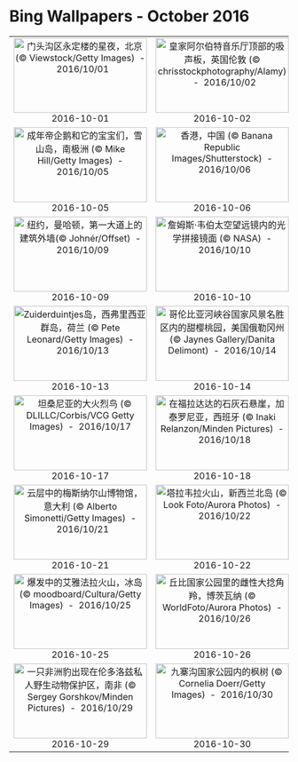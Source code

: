 # Bing Wallpapers - October 2016

| | | | |
|:-------------------------:|:-------------------------:|:-------------------------:|:-------------------------:|
| <a href="https://bing.ee123.net/img/cn/fhd/2016/10/01.jpg" target="_blank"><img src="https://bing.ee123.net/img/cn/fhd/2016/10/01.jpg" width="240" height="135" alt="门头沟区永定楼的星夜，北京 (© Viewstock/Getty Images)  -  2016/10/01" title="门头沟区永定楼的星夜，北京 (© Viewstock/Getty Images)  -  2016/10/01"></a><br>2016-10-01<br> | <a href="https://bing.ee123.net/img/cn/fhd/2016/10/02.jpg" target="_blank"><img src="https://bing.ee123.net/img/cn/fhd/2016/10/02.jpg" width="240" height="135" alt="皇家阿尔伯特音乐厅顶部的吸声板，英国伦敦 (© chrisstockphotography/Alamy)  -  2016/10/02" title="皇家阿尔伯特音乐厅顶部的吸声板，英国伦敦 (© chrisstockphotography/Alamy)  -  2016/10/02"></a><br>2016-10-02<br> | <a href="https://bing.ee123.net/img/cn/fhd/2016/10/03.jpg" target="_blank"><img src="https://bing.ee123.net/img/cn/fhd/2016/10/03.jpg" width="240" height="135" alt="绮丽峡谷国家遗迹的悬崖屋，美国亚利桑那州 (© Design Pics/Offset)  -  2016/10/03" title="绮丽峡谷国家遗迹的悬崖屋，美国亚利桑那州 (© Design Pics/Offset)  -  2016/10/03"></a><br>2016-10-03<br> | <a href="https://bing.ee123.net/img/cn/fhd/2016/10/04.jpg" target="_blank"><img src="https://bing.ee123.net/img/cn/fhd/2016/10/04.jpg" width="240" height="135" alt="从国际空间站拍摄到的位于大埃克苏马群岛西侧小岛的珊瑚礁，巴哈马 (© NASA)  -  2016/10/04" title="从国际空间站拍摄到的位于大埃克苏马群岛西侧小岛的珊瑚礁，巴哈马 (© NASA)  -  2016/10/04"></a><br>2016-10-04<br> |
| <a href="https://bing.ee123.net/img/cn/fhd/2016/10/05.jpg" target="_blank"><img src="https://bing.ee123.net/img/cn/fhd/2016/10/05.jpg" width="240" height="135" alt="成年帝企鹅和它的宝宝们，雪山岛，南极洲 (© Mike Hill/Getty Images)  -  2016/10/05" title="成年帝企鹅和它的宝宝们，雪山岛，南极洲 (© Mike Hill/Getty Images)  -  2016/10/05"></a><br>2016-10-05<br> | <a href="https://bing.ee123.net/img/cn/fhd/2016/10/06.jpg" target="_blank"><img src="https://bing.ee123.net/img/cn/fhd/2016/10/06.jpg" width="240" height="135" alt="香港，中国 (© Banana Republic Images/Shutterstock)  -  2016/10/06" title="香港，中国 (© Banana Republic Images/Shutterstock)  -  2016/10/06"></a><br>2016-10-06<br> | <a href="https://bing.ee123.net/img/cn/fhd/2016/10/07.jpg" target="_blank"><img src="https://bing.ee123.net/img/cn/fhd/2016/10/07.jpg" width="240" height="135" alt="艾莱岛附近的一只港海豹，英国 (© Laurie Campbell/Minden Pictures)  -  2016/10/07" title="艾莱岛附近的一只港海豹，英国 (© Laurie Campbell/Minden Pictures)  -  2016/10/07"></a><br>2016-10-07<br> | <a href="https://bing.ee123.net/img/cn/fhd/2016/10/08.jpg" target="_blank"><img src="https://bing.ee123.net/img/cn/fhd/2016/10/08.jpg" width="240" height="135" alt="在德国灯光节期间，柏林大教堂灯火通明 (© Paul Zinken/Alamy)  -  2016/10/08" title="在德国灯光节期间，柏林大教堂灯火通明 (© Paul Zinken/Alamy)  -  2016/10/08"></a><br>2016-10-08<br> |
| <a href="https://bing.ee123.net/img/cn/fhd/2016/10/09.jpg" target="_blank"><img src="https://bing.ee123.net/img/cn/fhd/2016/10/09.jpg" width="240" height="135" alt="纽约，曼哈顿，第一大道上的建筑外墙(© Johnér/Offset)  -  2016/10/09" title="纽约，曼哈顿，第一大道上的建筑外墙(© Johnér/Offset)  -  2016/10/09"></a><br>2016-10-09<br> | <a href="https://bing.ee123.net/img/cn/fhd/2016/10/10.jpg" target="_blank"><img src="https://bing.ee123.net/img/cn/fhd/2016/10/10.jpg" width="240" height="135" alt="詹姆斯·韦伯太空望远镜内的光学拼接镜面 (© NASA)  -  2016/10/10" title="詹姆斯·韦伯太空望远镜内的光学拼接镜面 (© NASA)  -  2016/10/10"></a><br>2016-10-10<br> | <a href="https://bing.ee123.net/img/cn/fhd/2016/10/11.jpg" target="_blank"><img src="https://bing.ee123.net/img/cn/fhd/2016/10/11.jpg" width="240" height="135" alt="一只黄额啄木鸟，巴西  (© Rafael Guadeluppe/Getty Images)  -  2016/10/11" title="一只黄额啄木鸟，巴西  (© Rafael Guadeluppe/Getty Images)  -  2016/10/11"></a><br>2016-10-11<br> | <a href="https://bing.ee123.net/img/cn/fhd/2016/10/12.jpg" target="_blank"><img src="https://bing.ee123.net/img/cn/fhd/2016/10/12.jpg" width="240" height="135" alt="马德拉岛的山间小径，葡萄牙 (© Rusinka/Shutterstock)  -  2016/10/12" title="马德拉岛的山间小径，葡萄牙 (© Rusinka/Shutterstock)  -  2016/10/12"></a><br>2016-10-12<br> |
| <a href="https://bing.ee123.net/img/cn/fhd/2016/10/13.jpg" target="_blank"><img src="https://bing.ee123.net/img/cn/fhd/2016/10/13.jpg" width="240" height="135" alt="Zuiderduintjes岛，西弗里西亚群岛，荷兰 (© Pete Leonard/Getty Images)  -  2016/10/13" title="Zuiderduintjes岛，西弗里西亚群岛，荷兰 (© Pete Leonard/Getty Images)  -  2016/10/13"></a><br>2016-10-13<br> | <a href="https://bing.ee123.net/img/cn/fhd/2016/10/14.jpg" target="_blank"><img src="https://bing.ee123.net/img/cn/fhd/2016/10/14.jpg" width="240" height="135" alt="哥伦比亚河峡谷国家风景名胜区内的甜樱桃园，美国俄勒冈州 (© Jaynes Gallery/Danita Delimont)  -  2016/10/14" title="哥伦比亚河峡谷国家风景名胜区内的甜樱桃园，美国俄勒冈州 (© Jaynes Gallery/Danita Delimont)  -  2016/10/14"></a><br>2016-10-14<br> | <a href="https://bing.ee123.net/img/cn/fhd/2016/10/15.jpg" target="_blank"><img src="https://bing.ee123.net/img/cn/fhd/2016/10/15.jpg" width="240" height="135" alt="Cheserys湖与霞慕尼-勃朗峰，霞慕尼， 法国上萨瓦省 (© David Pattyn/Minden Pictures)  -  2016/10/15" title="Cheserys湖与霞慕尼-勃朗峰，霞慕尼， 法国上萨瓦省 (© David Pattyn/Minden Pictures)  -  2016/10/15"></a><br>2016-10-15<br> | <a href="https://bing.ee123.net/img/cn/fhd/2016/10/16.jpg" target="_blank"><img src="https://bing.ee123.net/img/cn/fhd/2016/10/16.jpg" width="240" height="135" alt="恒河里的一条船，瓦拉纳西，印度 (© David Santiago Garcia/Aurora Photos)  -  2016/10/16" title="恒河里的一条船，瓦拉纳西，印度 (© David Santiago Garcia/Aurora Photos)  -  2016/10/16"></a><br>2016-10-16<br> |
| <a href="https://bing.ee123.net/img/cn/fhd/2016/10/17.jpg" target="_blank"><img src="https://bing.ee123.net/img/cn/fhd/2016/10/17.jpg" width="240" height="135" alt="坦桑尼亚的大火烈鸟 (© DLILLC/Corbis/VCG Getty Images)  -  2016/10/17" title="坦桑尼亚的大火烈鸟 (© DLILLC/Corbis/VCG Getty Images)  -  2016/10/17"></a><br>2016-10-17<br> | <a href="https://bing.ee123.net/img/cn/fhd/2016/10/18.jpg" target="_blank"><img src="https://bing.ee123.net/img/cn/fhd/2016/10/18.jpg" width="240" height="135" alt="在福拉达达的石灰石悬崖，加泰罗尼亚，西班牙 (© Inaki Relanzon/Minden Pictures)  -  2016/10/18" title="在福拉达达的石灰石悬崖，加泰罗尼亚，西班牙 (© Inaki Relanzon/Minden Pictures)  -  2016/10/18"></a><br>2016-10-18<br> | <a href="https://bing.ee123.net/img/cn/fhd/2016/10/19.jpg" target="_blank"><img src="https://bing.ee123.net/img/cn/fhd/2016/10/19.jpg" width="240" height="135" alt="下龙湾的日落， 越南 (© Banana Republic Images/Shutterstock)  -  2016/10/19" title="下龙湾的日落， 越南 (© Banana Republic Images/Shutterstock)  -  2016/10/19"></a><br>2016-10-19<br> | <a href="https://bing.ee123.net/img/cn/fhd/2016/10/20.jpg" target="_blank"><img src="https://bing.ee123.net/img/cn/fhd/2016/10/20.jpg" width="240" height="135" alt="约克林村庄的阿什兰棚桥，美国特拉华州 (© Robert Kirk/Getty Images)  -  2016/10/20" title="约克林村庄的阿什兰棚桥，美国特拉华州 (© Robert Kirk/Getty Images)  -  2016/10/20"></a><br>2016-10-20<br> |
| <a href="https://bing.ee123.net/img/cn/fhd/2016/10/21.jpg" target="_blank"><img src="https://bing.ee123.net/img/cn/fhd/2016/10/21.jpg" width="240" height="135" alt="云层中的梅斯纳尔山博物馆，意大利 (© Alberto Simonetti/Getty Images)  -  2016/10/21" title="云层中的梅斯纳尔山博物馆，意大利 (© Alberto Simonetti/Getty Images)  -  2016/10/21"></a><br>2016-10-21<br> | <a href="https://bing.ee123.net/img/cn/fhd/2016/10/22.jpg" target="_blank"><img src="https://bing.ee123.net/img/cn/fhd/2016/10/22.jpg" width="240" height="135" alt="塔拉韦拉火山，新西兰北岛 (© Look Foto/Aurora Photos)  -  2016/10/22" title="塔拉韦拉火山，新西兰北岛 (© Look Foto/Aurora Photos)  -  2016/10/22"></a><br>2016-10-22<br> | <a href="https://bing.ee123.net/img/cn/fhd/2016/10/23.jpg" target="_blank"><img src="https://bing.ee123.net/img/cn/fhd/2016/10/23.jpg" width="240" height="135" alt="【今日霜降】西藏昌都市然乌湖 (© Yuanping/iStock/Getty Images Plus)  -  2016/10/23" title="【今日霜降】西藏昌都市然乌湖 (© Yuanping/iStock/Getty Images Plus)  -  2016/10/23"></a><br>2016-10-23<br> | <a href="https://bing.ee123.net/img/cn/fhd/2016/10/24.jpg" target="_blank"><img src="https://bing.ee123.net/img/cn/fhd/2016/10/24.jpg" width="240" height="135" alt="温德姆市附近King河的滩涂，澳大利亚 (© Ralph Lee Hopkins/Offset)  -  2016/10/24" title="温德姆市附近King河的滩涂，澳大利亚 (© Ralph Lee Hopkins/Offset)  -  2016/10/24"></a><br>2016-10-24<br> |
| <a href="https://bing.ee123.net/img/cn/fhd/2016/10/25.jpg" target="_blank"><img src="https://bing.ee123.net/img/cn/fhd/2016/10/25.jpg" width="240" height="135" alt="爆发中的艾雅法拉火山，冰岛 (© moodboard/Cultura/Getty Images)  -  2016/10/25" title="爆发中的艾雅法拉火山，冰岛 (© moodboard/Cultura/Getty Images)  -  2016/10/25"></a><br>2016-10-25<br> | <a href="https://bing.ee123.net/img/cn/fhd/2016/10/26.jpg" target="_blank"><img src="https://bing.ee123.net/img/cn/fhd/2016/10/26.jpg" width="240" height="135" alt="丘比国家公园里的雌性大捻角羚，博茨瓦纳 (© WorldFoto/Aurora Photos)  -  2016/10/26" title="丘比国家公园里的雌性大捻角羚，博茨瓦纳 (© WorldFoto/Aurora Photos)  -  2016/10/26"></a><br>2016-10-26<br> | <a href="https://bing.ee123.net/img/cn/fhd/2016/10/27.jpg" target="_blank"><img src="https://bing.ee123.net/img/cn/fhd/2016/10/27.jpg" width="240" height="135" alt="薄雾笼罩的特兰西瓦尼亚乡村，罗马尼亚 (© Alex Robciuc/REX/Shutterstock)  -  2016/10/27" title="薄雾笼罩的特兰西瓦尼亚乡村，罗马尼亚 (© Alex Robciuc/REX/Shutterstock)  -  2016/10/27"></a><br>2016-10-27<br> | <a href="https://bing.ee123.net/img/cn/fhd/2016/10/28.jpg" target="_blank"><img src="https://bing.ee123.net/img/cn/fhd/2016/10/28.jpg" width="240" height="135" alt="灰头狐蝠 (© Craig Dingle/Getty Images)  -  2016/10/28" title="灰头狐蝠 (© Craig Dingle/Getty Images)  -  2016/10/28"></a><br>2016-10-28<br> |
| <a href="https://bing.ee123.net/img/cn/fhd/2016/10/29.jpg" target="_blank"><img src="https://bing.ee123.net/img/cn/fhd/2016/10/29.jpg" width="240" height="135" alt="一只非洲豹出现在伦多洛兹私人野生动物保护区，南非  (© Sergey Gorshkov/Minden Pictures)  -  2016/10/29" title="一只非洲豹出现在伦多洛兹私人野生动物保护区，南非  (© Sergey Gorshkov/Minden Pictures)  -  2016/10/29"></a><br>2016-10-29<br> | <a href="https://bing.ee123.net/img/cn/fhd/2016/10/30.jpg" target="_blank"><img src="https://bing.ee123.net/img/cn/fhd/2016/10/30.jpg" width="240" height="135" alt="九寨沟国家公园内的枫树 (© Cornelia Doerr/Getty Images)  -  2016/10/30" title="九寨沟国家公园内的枫树 (© Cornelia Doerr/Getty Images)  -  2016/10/30"></a><br>2016-10-30<br> | <a href="https://bing.ee123.net/img/cn/fhd/2016/10/31.jpg" target="_blank"><img src="https://bing.ee123.net/img/cn/fhd/2016/10/31.jpg" width="240" height="135" alt="闹鬼的荒墓 (© Shutterstock/Getty Images)  -  2016/10/31" title="闹鬼的荒墓 (© Shutterstock/Getty Images)  -  2016/10/31"></a><br>2016-10-31<br> |  |
